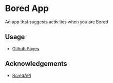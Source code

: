 
# Bored App

An app that suggests activities when you are Bored




## Usage
-  [Github Pages](https://brajo280603.github.io/BoredApp/)



## Acknowledgements

 - [BoredAPI](https://github.com/drewthoennes/Bored-API)
 
 

